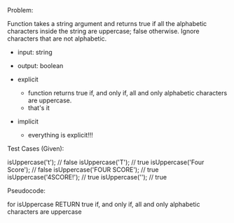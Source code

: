 Problem:

Function takes a string argument and returns true if all the alphabetic characters inside the string are uppercase; false otherwise. Ignore characters that are not alphabetic.

- input: string
- output: boolean

- explicit
  - function returns true if, and only if, all and only alphabetic characters are uppercase.
  - that's it

- implicit
  - everything is explicit!!!

Test Cases (Given):

isUppercase('t');               // false
isUppercase('T');               // true
isUppercase('Four Score');      // false
isUppercase('FOUR SCORE');      // true
isUppercase('4SCORE!');         // true
isUppercase('');                // true

Pseudocode:

for isUppercase
RETURN true if, and only if, all and only alphabetic characters are uppercase
